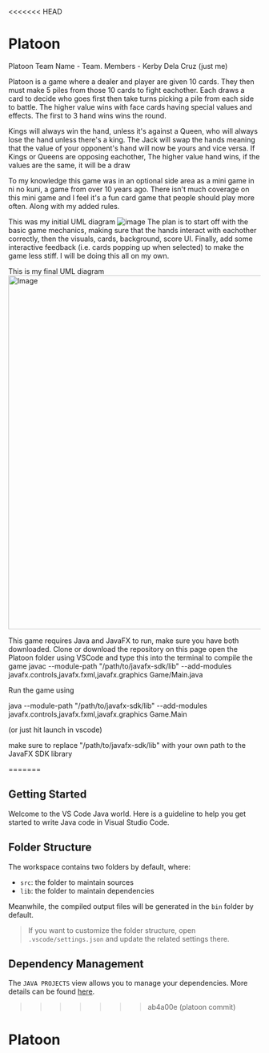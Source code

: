 <<<<<<< HEAD
# Platoon

Platoon
Team Name - Team.
Members - Kerby Dela Cruz (just me)

Platoon is a game where a dealer and player are given 10 cards. They then must make
5 piles from those 10 cards to fight eachother. Each draws a card to decide who goes first
then take turns picking a pile from each side to battle. The higher value wins with
face cards having special values and effects. The first to 3 hand wins wins the round.

Kings will always win the hand, unless it's against a Queen, who will always lose the
hand unless there's a king. The Jack will swap the hands meaning that the value of your
opponent's hand will now be yours and vice versa. If Kings or Queens are opposing
eachother, The higher value hand wins, if the values are the same, it will be a draw

To my knowledge this game was in an optional side area as a mini game in ni no kuni,
a game from over 10 years ago. There isn't much coverage on this mini game and I feel
it's a fun card game that people should play more often. Along with my added rules.

This was my initial UML diagram
![image](https://github.com/user-attachments/assets/2017a64d-e215-48a2-8c7c-91f77207263a)
The plan is to start off with the basic game mechanics, making sure that the hands
interact with eachother correctly, then the visuals, cards, background, score UI.
Finally, add some interactive feedback (i.e. cards popping up when selected) to
make the game less stiff. I will be doing this all on my own.


This is my final UML diagram
<img width="707" alt="Image" src="https://github.com/user-attachments/assets/767ec3ba-8f98-4e0e-ad3c-aa4d41b54b97" />

This game requires Java and JavaFX to run, make sure you have both downloaded.
Clone or download the repository on this page
open the Platoon folder using VSCode and type this into the terminal to compile the game
javac --module-path "/path/to/javafx-sdk/lib" --add-modules javafx.controls,javafx.fxml,javafx.graphics Game/Main.java

Run the game using

java --module-path "/path/to/javafx-sdk/lib" --add-modules javafx.controls,javafx.fxml,javafx.graphics Game.Main

(or just hit launch in vscode)

make sure to replace "/path/to/javafx-sdk/lib" with your own path to the JavaFX SDK library





=======
## Getting Started

Welcome to the VS Code Java world. Here is a guideline to help you get started to write Java code in Visual Studio Code.

## Folder Structure

The workspace contains two folders by default, where:

- `src`: the folder to maintain sources
- `lib`: the folder to maintain dependencies

Meanwhile, the compiled output files will be generated in the `bin` folder by default.

> If you want to customize the folder structure, open `.vscode/settings.json` and update the related settings there.

## Dependency Management

The `JAVA PROJECTS` view allows you to manage your dependencies. More details can be found [here](https://github.com/microsoft/vscode-java-dependency#manage-dependencies).
>>>>>>> ab4a00e (platoon commit)
# Platoon
